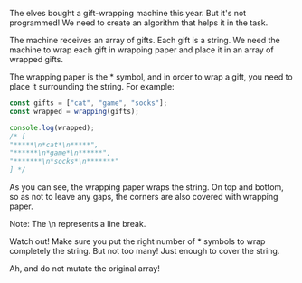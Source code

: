 The elves bought a gift-wrapping machine this year. But it's not programmed! We need to create an algorithm that helps it in the task.

The machine receives an array of gifts. Each gift is a string. We need the machine to wrap each gift in wrapping paper and place it in an array of wrapped gifts.

The wrapping paper is the \* symbol, and in order to wrap a gift, you need to place it surrounding the string. For example:

```js
const gifts = ["cat", "game", "socks"];
const wrapped = wrapping(gifts);

console.log(wrapped);
/* [
"*****\n*cat*\n*****",
"******\n*game*\n******",
"*******\n*socks*\n*******"
] */
```

As you can see, the wrapping paper wraps the string. On top and bottom, so as not to leave any gaps, the corners are also covered with wrapping paper.

Note: The \n represents a line break.

Watch out! Make sure you put the right number of \* symbols to wrap completely the string. But not too many! Just enough to cover the string.

Ah, and do not mutate the original array!
